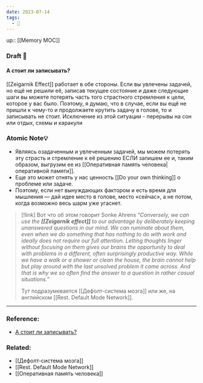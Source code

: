```yaml
---
date: 2023-07-14
tags:
  - 🌳
---
```

up:: [[Memory MOC]] <br>

### Draft 📝

#### А стоит ли записывать?
[[Zeigarnik Effect]] работает в обе стороны.
Если вы увлечены задачей, но ещё не решили её, записав текущее состояние и даже следующие шаги вы можете потерять часть того страстного стремления к цели, которое у вас было. Поэтому, я думаю, что в случае, если вы ещё не пришли к чему-то и продолжаете крутить задачу в голове, то и записывать не стоит. Исключение из этой ситуации - перерывы на сон или отдых, схемы и каракули


### Atomic Note💡
- Являясь озадаченным и увлеченным задачей, мы можем потерять эту страсть и стремление к её решению ЕСЛИ запишем ее и, таким образом, выгрузим ее из [[Оперативная память человека|оперативной памяти]].
- Еще это может отнять у нас ценность [[Do your own thinking]] о проблеме или задаче.
- Поэтому, если нет вынуждающих фактором и есть время для мышления — дай идее место в голове, место «сейчас», а не потом, когда возможно весь шарм уже угаснет.

> [!link] Вот что об этом говорит Sonke Ahrens 
> *“Conversely, we can use the **[[Zeigarnik effect]]** to our advantage by deliberately keeping unanswered questions in our mind. We can ruminate about them, even when we do something that has nothing to do with work and ideally does not require our full attention. Letting thoughts linger without focusing on them gives our brains the opportunity to deal with problems in a different, often surprisingly productive way. While we have a walk or a shower or clean the house, the brain cannot help but play around with the last unsolved problem it came across. And that is why we so often find the answer to a question in rather casual situations.”*
> 
> Тут подразумевается [[Дефолт-система мозга]] или же, на английском [[Rest. Default Mode Network]]. 

---
### Reference:
- [А стоит ли записывать?](https://zttl.space/t/eeh-nu-takoj-sebe-zettelkasten/1367?u=disappointed)

### Related:
- [[Дефолт-система мозга]]
- [[Rest. Default Mode Network]]
- [[Оперативная память человека]]
